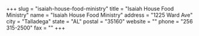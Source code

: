 +++
slug = "isaiah-house-food-ministry"
title = "Isaiah House Food Ministry"
name = "Isaiah House Food Ministry"
address = "1225 Ward Ave"
city = "Talladega"
state = "AL"
postal = "35160"
website = ""
phone = "256 315-2500"
fax = ""
+++

